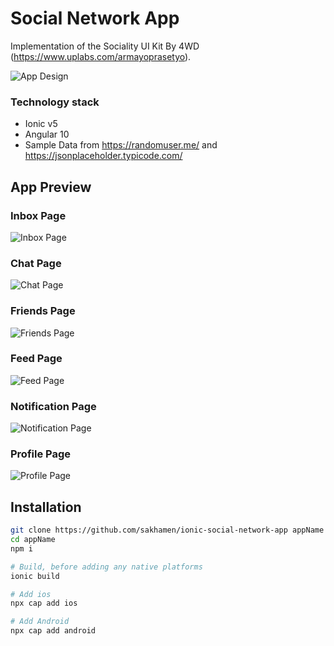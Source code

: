 # Social Network App

Implementation of the Sociality UI Kit By 4WD (https://www.uplabs.com/armayoprasetyo).

![App Design](/screenshots/full-design.png)

### Technology stack
* Ionic v5
* Angular 10
* Sample Data from https://randomuser.me/ and https://jsonplaceholder.typicode.com/


## App Preview


### Inbox Page

![Inbox Page](/screenshots/inbox.png)

### Chat Page

![Chat Page](/screenshots/chat.png)

### Friends Page

![Friends Page](/screenshots/friends.png)

### Feed Page

![Feed Page](/screenshots/feed.png)

### Notification Page

![Notification Page](/screenshots/notification.png)

### Profile Page

![Profile Page](/screenshots/profile.png)


## Installation

```bash
git clone https://github.com/sakhamen/ionic-social-network-app appName
cd appName
npm i

# Build, before adding any native platforms
ionic build

# Add ios
npx cap add ios

# Add Android
npx cap add android
```
